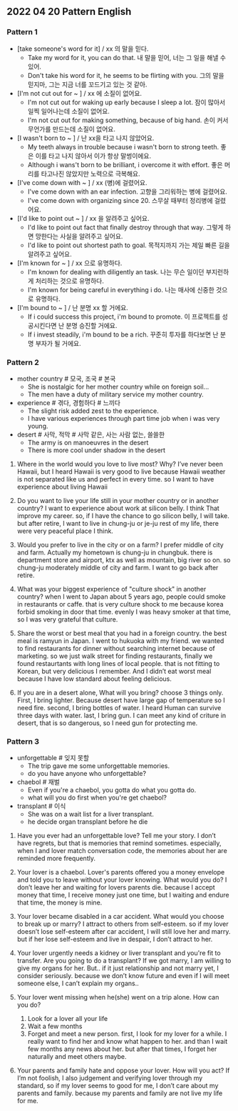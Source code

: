 ## 2022 04 20 Pattern English

### Pattern 1
- [take someone's word for it] / xx 의 말을 믿다.
  - Take my word for it, you can do that. 내 말을 믿어, 너는 그 일을 해낼 수 있어.
  - Don't take his word for it, he seems to be flirting with you. 그의 말을 믿지마, 그는 지금 너를 꼬드기고 있는 것 같아.
- [I'm not cut out for ~ ] / xx 에 소질이 없어요.
  - I'm not cut out for waking up early because I sleep a lot. 잠이 많아서 일찍 일어나는데 소질이 없어요.
  - I'm not cut out for making something, because of big hand. 손이 커서 무언가를 만드는데 소질이 없어요.
- [I wasn't born to ~ ] / 난 xx을 타고 나지 않았어요.
  - My teeth always in trouble because i wasn't born to strong teeth. 좋은 이를 타고 나지 않아서 이가 항상 말썽이에요.
  - Although i wans't born to be brilliant, i overcome it with effort. 좋은 머리를 타고나진 않았지만 노력으로 극복해요.
- [I've come down with ~ ] / xx (병)에 걸렸어요.
  - I've come down with an ear infection. 고향을 그리워하는 병에 걸렸어요.
  - I've come down with organizing since 20. 스무살 때부터 정리병에 걸렸어요.
- [I'd like to point out ~ ] / xx 을 알려주고 싶어요.
  - I'd like to point out fact that finally destroy through that way. 그렇게 하면 망한다는 사실을 알려주고 싶어요.
  - I'd like to point out shortest path to goal. 목적지까지 가는 제일 빠른 길을 알려주고 싶어요.
- [I'm known for ~ ] / xx 으로 유명하다.
  - I'm known for dealing with diligently an task. 나는 무슨 일이던 부지런하게 처리하는 것으로 유명하다.
  - I'm known for being careful in everything i do. 나는 매사에 신중한 것으로 유명하다.
- [I'm bound to ~ ] / 난 분명 xx 할 거에요.
  - If i could success this project, i'm bound to promote. 이 프로젝트를 성공시킨다면 난 분명 승진할 거에요.
  - If i invest steadily, i'm bound to be a rich. 꾸준히 투자를 하다보면 난 분명 부자가 될 거에요.

### Pattern 2
- mother country # 모국, 조국 # 본국
  - She is nostalgic for her mother country while on foreign soil...
  - The men have a duty of military service my mother country.
- experience # 겪다, 경험하다 # 느끼다
  - The slight risk added zest to the experience.
  - I have various experiences through part time job when i was very young.
- desert # 사막, 적막 # 사막 같은, 사는 사람 없는, 쓸쓸한
  - The army is on manoeuvres in the desert
  - There is more cool under shadow in the desert
  
1. Where in the world would you love to live most? Why?
I’ve never been Hawaii, but I heard Hawaii is very good to live
because Hawaii weather is not separated like us and perfect in every time.
so I want to have experience about living Hawaii 

2. Do you want to live your life still in your mother country or in another country?
I want to experience about work at silicon belly. I think That improve my career.
so, if I have the chance to go silicon belly, I will take.
but after retire, I want to live in chung-ju or je-ju rest of my life, there were very peaceful place I think.

3. Would you prefer to live in the city or on a farm?
I prefer middle of city and farm. Actually my hometown is chung-ju in chungbuk.
there is department store and airport, ktx as well as mountain, big river so on.
so chung-ju moderately middle of city and farm. I want to go back after retire.

4. What was your biggest experience of "culture shock" in another country?
when I went to Japan about 5 years ago, people could smoke in restaurants or caffe.
that is very culture shock to me because korea forbid smoking in door that time.
evenly I was heavy smoker at that time, so I was very grateful that culture.

5. Share the worst or best meal that you had in a foreign country.
the best meal is ramyun in Japan. I went to hukuoka with my friend.
we wanted to find restaurants for dinner without searching internet because of marketing.
so we just walk street for finding restaurants, finally we found restaurtants with long lines of local people.
that is not fitting to Korean, but very delicious I remember.
And I didn’t eat worst meal because I have low standard about feeling delicious.

6. If you are in a desert alone, What will you bring? choose 3 things only.
First, I bring lighter. Because desert have large gap of temperature so I need fire.
second, I bring bottles of water. I heard Human can survive three days with water.
last, I bring gun. I can meet any kind of criture in desert, that is so dangerous, so I need gun for protecting me.


### Pattern 3
- unforgettable #  잊지 못할
  - The trip gave me some unforgettable memories.
  - do you have anyone who unforgettable?
- chaebol # 재벌
  - Even if you're a chaebol, you gotta do what you gotta do.
  - what will you do first when you're get chaebol?
- transplant # 이식
  - She was on a wait list for a liver transplant.
  - he decide organ transplant before he die
  
1. Have you ever had an unforgettable love? Tell me your story.
I don’t have regrets, but that is memories that remind sometimes.
especially, when I and lover match conversation code, the memories about her are reminded more frequently.

2. Your lover is a chaebol. Lover's parents offered you a money envelope and told you to leave without your lover knowing. What would you do?
I don’t leave her and waiting for lovers parents die.
because I accept money that time, I receive money just one time, 
but I waiting and endure that time, the money is mine.

3. Your lover became disabled in a car accident. What would you choose to break up or marry?
I attract to others from self-esteem.
so if my lover doesn’t lose self-esteem after car accident, I will still love her and marry.
but if her lose self-esteem and live in despair, I don’t attract to her.

4. Your lover urgently needs a kidney or liver transplant and you're fit to transfer. Are you going to do a transplant?
If we got marry, I am willing to give my organs for her. 
But.. if it just relationship and not marry yet, I consider seriously.
because we don’t know future and even if I will meet someone else, 
I can’t explain my organs..

5. Your lover went missing when he(she) went on a trip alone. How can you do?
   1. Look for a lover all your life
   2. Wait a few months
   3. Forget and meet a new person.
first, I look for my lover for a while. I really want to find her and know what happen to her.
and than I wait few months any news about her.
but after that times, I forget her naturally and meet others maybe.

6. Your parents and family hate and oppose your lover. How will you act?
If I’m not foolish, I also judgement and verifying lover through my standard,
so if my lover seems to good for me, I don’t care about my parents and family.
because my parents and family are not live my life for me.

